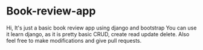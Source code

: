 # Book-review-app
Hi, It's just a basic book review app using django and bootstrap
You can use it learn django, as it is pretty basic CRUD, create read update delete. 
Also feel free to make modifications and give pull requests.
